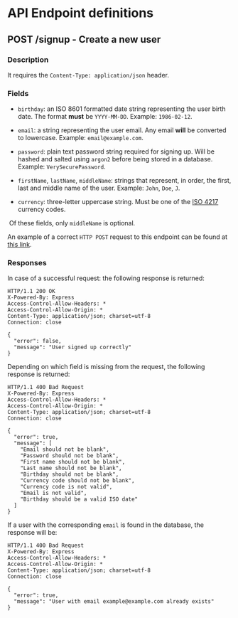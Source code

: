 # API Endpoint definitions

## POST /signup - Create a new user

### Description

It requires the `Content-Type: application/json` header.

### Fields

- `birthday`: an ISO 8601 formatted date string representing the user birth date. The format **must** be `YYYY-MM-DD`. Example: `1986-02-12`.

- `email`: a string representing the user email. Any email **will** be converted to lowercase. Example: `email@example.com`.

- `password`: plain text password string required for signing up. Will be hashed and salted using `argon2` before being stored in a database. Example: `VerySecurePassword`.

- `firstName`, `lastName`, `middleName`: strings that represent, in order, the first, last and middle name of the user. Example: `John`, `Doe`, `J`.

- `currency`: three-letter uppercase string. Must be one of the [ISO 4217](https://www.iban.com/currency-codes) currency codes.

 Of these fields, only `middleName` is optional.

An example of a correct `HTTP POST` request to this endpoint can be found at [this link](../examples/request/post/signup.http).

### Responses

In case of a successful request: the following response is returned:

```http
HTTP/1.1 200 OK
X-Powered-By: Express
Access-Control-Allow-Headers: *
Access-Control-Allow-Origin: *
Content-Type: application/json; charset=utf-8
Connection: close

{
  "error": false,
  "message": "User signed up correctly"
}
```

Depending on which field is missing from the request, the following response is returned:

```http
HTTP/1.1 400 Bad Request
X-Powered-By: Express
Access-Control-Allow-Headers: *
Access-Control-Allow-Origin: *
Content-Type: application/json; charset=utf-8
Connection: close

{
  "error": true,
  "message": [
    "Email should not be blank",
    "Password should not be blank",
    "First name should not be blank",
    "Last name should not be blank",
    "Birthday should not be blank",
    "Currency code should not be blank",
    "Currency code is not valid",
    "Email is not valid",
    "Birthday should be a valid ISO date"
  ]
}
```

If a user with the corresponding `email` is found in the database, the response will be:

```http
HTTP/1.1 400 Bad Request
X-Powered-By: Express
Access-Control-Allow-Headers: *
Access-Control-Allow-Origin: *
Content-Type: application/json; charset=utf-8
Connection: close

{
  "error": true,
  "message": "User with email example@example.com already exists"
}
```


